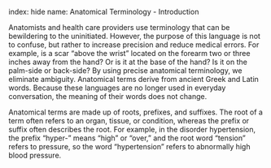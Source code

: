 index: hide
name: Anatomical Terminology - Introduction

Anatomists and health care providers use terminology that can be bewildering to the uninitiated. However, the purpose of this language is not to confuse, but rather to increase precision and reduce medical errors. For example, is a scar “above the wrist” located on the forearm two or three inches away from the hand? Or is it at the base of the hand? Is it on the palm-side or back-side? By using precise anatomical terminology, we eliminate ambiguity. Anatomical terms derive from ancient Greek and Latin words. Because these languages are no longer used in everyday conversation, the meaning of their words does not change.

Anatomical terms are made up of roots, prefixes, and suffixes. The root of a term often refers to an organ, tissue, or condition, whereas the prefix or suffix often describes the root. For example, in the disorder hypertension, the prefix “hyper-” means “high” or “over,” and the root word “tension” refers to pressure, so the word “hypertension” refers to abnormally high blood pressure.
